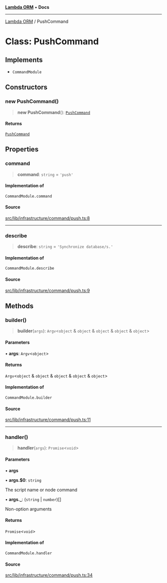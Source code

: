 [**Lambda ORM**](../README.md) • **Docs**

***

[Lambda ORM](../README.md) / PushCommand

# Class: PushCommand

## Implements

- `CommandModule`

## Constructors

### new PushCommand()

> **new PushCommand**(): [`PushCommand`](PushCommand.md)

#### Returns

[`PushCommand`](PushCommand.md)

## Properties

### command

> **command**: `string` = `'push'`

#### Implementation of

`CommandModule.command`

#### Source

[src/lib/infrastructure/command/push.ts:8](https://github.com/lambda-orm/lambdaorm-cli/blob/080307b936cf037d40e7a34519e601bc1e08bc51/src/lib/infrastructure/command/push.ts#L8)

***

### describe

> **describe**: `string` = `'Synchronize database/s.'`

#### Implementation of

`CommandModule.describe`

#### Source

[src/lib/infrastructure/command/push.ts:9](https://github.com/lambda-orm/lambdaorm-cli/blob/080307b936cf037d40e7a34519e601bc1e08bc51/src/lib/infrastructure/command/push.ts#L9)

## Methods

### builder()

> **builder**(`args`): `Argv`\<`object` & `object` & `object` & `object` & `object`\>

#### Parameters

• **args**: `Argv`\<`object`\>

#### Returns

`Argv`\<`object` & `object` & `object` & `object` & `object`\>

#### Implementation of

`CommandModule.builder`

#### Source

[src/lib/infrastructure/command/push.ts:11](https://github.com/lambda-orm/lambdaorm-cli/blob/080307b936cf037d40e7a34519e601bc1e08bc51/src/lib/infrastructure/command/push.ts#L11)

***

### handler()

> **handler**(`args`): `Promise`\<`void`\>

#### Parameters

• **args**

• **args.$0**: `string`

The script name or node command

• **args.\_**: (`string` \| `number`)[]

Non-option arguments

#### Returns

`Promise`\<`void`\>

#### Implementation of

`CommandModule.handler`

#### Source

[src/lib/infrastructure/command/push.ts:34](https://github.com/lambda-orm/lambdaorm-cli/blob/080307b936cf037d40e7a34519e601bc1e08bc51/src/lib/infrastructure/command/push.ts#L34)
